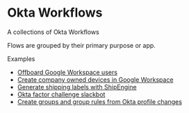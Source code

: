 # Okta Workflows
A collections of Okta Workflows

Flows are grouped by their primary purpose or app.

Examples
- [Offboard Google Workspace users](/Google%20Workspace/offboard_google_workspace_users)
- [Create company owned devices in Google Workspace](/Google%20Workspace/create_company_owned_devices%20_google_workspace)
- [Generate shipping labels with ShipEngine](/ShipEngine/generate_shipping_labels_shipengine)
- [Okta factor challenge slackbot](/Slack/Okta%20factor%20challenge%20slackbot)
- [Create groups and group rules from Okta profile changes](/Okta/Create%20group%20and%20group%20rules%20from%20profile%20changes)
